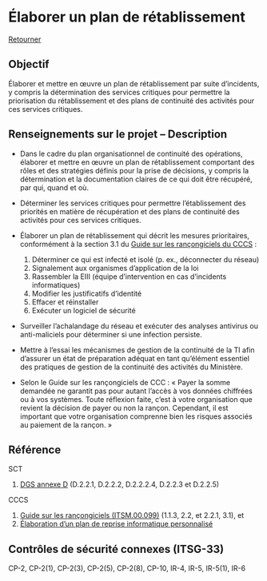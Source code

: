 # Élaborer un plan de rétablissement

[Retourner](#lignes-directrices)

## Objectif

Élaborer et mettre en œuvre un plan de rétablissement par suite d’incidents, y compris la détermination des services critiques pour permettre la priorisation du rétablissement et des plans de continuité des activités pour ces services critiques.

## Renseignements sur le projet – Description

- Dans le cadre du plan organisationnel de continuité des opérations, élaborer et mettre en œuvre un plan de rétablissement comportant des rôles et des stratégies définis pour la prise de décisions, y compris la détermination et la documentation claires de ce qui doit être récupéré, par qui, quand et où.
- Déterminer les services critiques pour permettre l’établissement des priorités en matière de récupération et des plans de continuité des activités pour ces services critiques.
- Élaborer un plan de rétablissement qui décrit les mesures prioritaires, conformément à la section 3.1 du [Guide sur les rançongiciels du CCCS](https://cyber.gc.ca/fr/orientation/guide-sur-les-rancongiciels-itsm00099) :

  1. Déterminer ce qui est infecté et isolé (p. ex., déconnecter du réseau)
  2. Signalement aux organismes d’application de la loi
  3. Rassembler la EIII (équipe d’intervention en cas d’incidents informatiques)
  4. Modifier les justificatifs d’identité
  5. Effacer et réinstaller
  6. Exécuter un logiciel de sécurité

- Surveiller l’achalandage du réseau et exécuter des analyses antivirus ou anti-maliciels pour déterminer si une infection persiste.
- Mettre à l’essai les mécanismes de gestion de la continuité de la TI afin d’assurer un état de préparation adéquat en tant qu’élément essentiel des pratiques de gestion de la continuité des activités du Ministère.
- Selon le Guide sur les rançongiciels de CCC : « Payer la somme demandée ne garantit pas pour autant l’accès à vos données chiffrées ou à vos systèmes. Toute réflexion faite, c’est à votre organisation que revient la décision de payer ou non la rançon. Cependant, il est important que votre organisation comprenne bien les risques associés au paiement de la rançon. »

## Référence

SCT

1. [DGS annexe D](https://www.tbs-sct.gc.ca/pol/doc-fra.aspx?id=32611#appD) (D.2.2.1, D.2.2.2, D.2.2.2.4, D.2.2.3 et D.2.2.5)

CCCS

1. [Guide sur les rançongiciels (ITSM.00.099)](https://cyber.gc.ca/fr/orientation/guide-sur-les-rancongiciels-itsm00099) (1.1.3, 2.2, et 2.2.1, 3.1), et
2. [Élaboration d’un plan de reprise informatique personnalisé](https://www.cyber.gc.ca/fr/orientation/elaboration-dun-plan-de-reprise-informatique-personnalise-itsap40004)

## Contrôles de sécurité connexes (ITSG-33)

CP-2, CP-2(1), CP-2(3), CP-2(5), CP-2(8), CP-10, IR-4, IR-5, IR-5(1), IR-6
